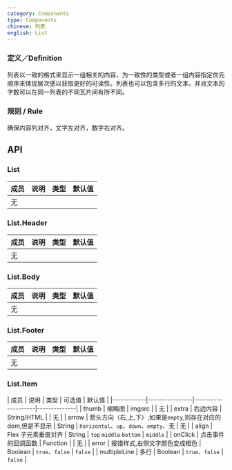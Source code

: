 ```yaml
---
category: Components
type: Components
chinese: 列表
english: List
---
```



### 定义／Definition
列表以一致的格式来显示一组相关的内容，为一致性的类型或者一组内容指定优先顺序来体现层次感以获取更好的可读性。列表也可以包含多行的文本，并且文本的字数可以在同一列表的不同瓦片间有所不同。

### 规则 / Rule
确保内容列对齐，文字左对齐，数字右对齐。


## API

### List

| 成员        | 说明           | 类型               | 默认值       |
|-------------|----------------|--------------------|--------------|
|无| | | |

### List.Header
| 成员        | 说明           | 类型               | 默认值       |
|-------------|----------------|------------------|--------------|
|无| | | |

### List.Body
| 成员        | 说明           | 类型               | 默认值       |
|-------------|----------------|--------------------|--------------|
|无| | | |

### List.Footer

| 成员        | 说明           | 类型        |   默认值       |
|-------------|----------------|--------------------|--------------|
|无| | | |

### List.Item

| 成员        | 说明           | 类型        |  可选值     | 默认值       |
|------------|----------------|--------------------|--------------|
| thumb       | 缩略图  | imgsrc |  | 无  |
| extra      | 右边内容        | String/HTML | |  无  |
| arrow      | 箭头方向（右,上,下）,如果是`empty`,则存在对应的dom,但是不显示        | String | `horizontal`、`up`、`down`、`empty`、无 |   无  |
| align    |    Flex 子元素垂直对齐     | String    | `top` `middle` `bottom` | `middle` |
| onClick    | 点击事件的回调函数 | Function |  | 无  |
| error    | 报错样式,右侧文字颜色变成橙色 | Boolean |  `true`、`false` | `false`  |
| multipleLine    | 多行 | Boolean |  `true`、`false` | `false`  |
